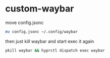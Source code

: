 # custom-waybar

move config.jsonc
```zsh
mv config.jsonc ~/.config/waybar
```

then just kill waybar and start exec it again
```zsh
pkill waybar && hyprctl dispatch exec waybar
```
